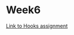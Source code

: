# Week6
[Link to Hooks assignment](https://users.metropolia.fi/~mirohi/WebOhjelmointi/Week6/Hooks/dist/)
